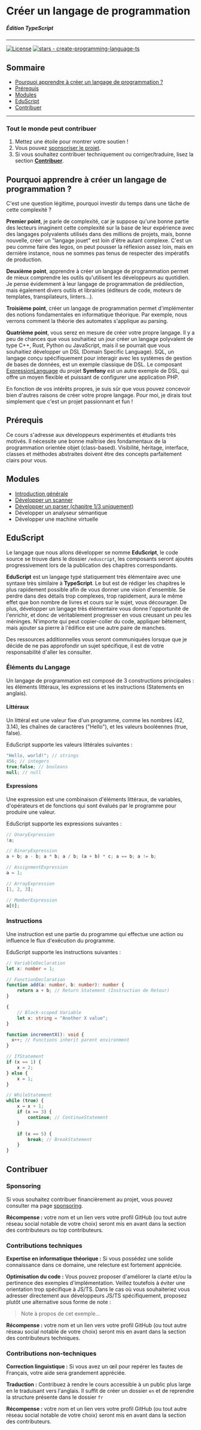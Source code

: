 # Créer un langage de programmation
##### Édition TypeScript
---
<a href="https://github.com/jean-michelet/create-programming-language-ts/blob/main/LICENSE"><img src="https://img.shields.io/badge/License-MIT-blue" alt="License"></a> <a href="https://github.com/jean-michelet/create-programming-language-ts"><img src="https://img.shields.io/github/stars/jean-michelet/create-programming-language-ts?style=social" alt="stars - create-programming-language-ts"></a>

## Sommaire
- [Pourquoi apprendre à créer un langage de programmation ?](#pourquoi-apprendre-à-créer-un-langage-de-programmation-)
- [Prérequis](#prérequis)
- [Modules](#modules)
- [EduScript](#eduscript)
- [Contribuer](#contribuer)

---
### Tout le monde peut contribuer
1. Mettez une étoile pour montrer votre soutien !
3. Vous pouvez [sponsoriser le projet](https://github.com/sponsors/jean-michelet?frequency=one-time&sponsor=jean-michelet).
4. Si vous souhaitez contribuer techniquement ou corriger/traduire, lisez la section [**Contribuer**](#contribuer).

## Pourquoi apprendre à créer un langage de programmation ?
C'est une question légitime, pourquoi investir du temps dans une tâche de cette complexité ? 

**Premier point**, je parle de complexité, car je suppose qu'une bonne partie des lecteurs imaginent cette complexité sur la base de leur expérience avec des langages polyvalents utilisés dans des millions de projets, mais, bonne nouvelle, créer un "langage jouet" est loin d'être autant complexe. C'est un peu comme faire des legos, on peut pousser la réflexion assez loin, mais en dernière instance, nous ne sommes pas tenus de respecter des impératifs de production.

**Deuxième point**, apprendre à créer un langage de programmation permet de mieux comprendre les outils qu'utilisent les développeurs au quotidien. Je pense évidemment à leur langage de programmation de prédilection, mais également divers outils et librairies (éditeurs de code, moteurs de templates, transpilateurs, linters...).

**Troisième point**, créer un langage de programmation permet d'implémenter des notions fondamentales en informatique théorique. Par exemple, nous verrons comment la théorie des automates s'applique au parsing.

**Quatrième point**, vous serez en mesure de créer votre propre langage. Il y a peu de chances que vous souhaitiez un jour créer un langage polyvalent de type C++, Rust, Python ou JavaScript, mais il se pourrait que vous souhaitiez développer un DSL (Domain Specific Language). SQL, un langage conçu spécifiquement pour interagir avec les systèmes de gestion de bases de données, est un exemple classique de DSL. Le composant [ExpressionLanguage](https://symfony.com/doc/current/components/expression_language.html) du projet **Symfony** est un autre exemple de DSL, qui offre un moyen flexible et puissant de configurer une application PHP.

En fonction de vos intérêts propres, je suis sûr que vous pouvez concevoir bien d'autres raisons de créer votre propre langage. Pour moi, je dirais tout simplement que c'est un projet passionnant et fun !

## Prérequis 
Ce cours s'adresse aux développeurs expérimentés et étudiants très motivés. Il nécessite une bonne maîtrise des fondamentaux de la programmation orientée objet (class-based).
Visibilité, héritage, interface, classes et méthodes abstraites doivent être des concepts parfaitement clairs pour vous.

## Modules
- [Introduction générale](https://github.com/jean-michelet/create-programming-language-ts/blob/main/fr/0/introduction.md)
- [Développer un scanner](https://github.com/jean-michelet/create-programming-language-ts/blob/main/fr/1/lexical-analysis-theory.md)
- [Développer un parser (chapitre 1/3 uniquement)](https://github.com/jean-michelet/create-programming-language-ts/blob/main/fr/2/parsing-theory.md)
- Développer un analyseur sémantique
- Développer une machine virtuelle

## EduScript
Le langage que nous allons développer se nomme **EduScript**, le code source se trouve dans le dossier `/eduscript`, les composants seront ajoutés progressivement lors de la publication des chapitres correspondants.

**EduScript** est un langage typé statiquement très élémentaire avec une syntaxe très similaire à **TypeScript**. Le but est de rédiger les chapitres le plus rapidement possible afin de vous donner une vision d'ensemble. Se perdre dans des détails trop complexes, trop rapidement, aura le même effet que bon nombre de livres et cours sur le sujet, vous décourager. De plus, développer un langage très élémentaire vous donne l'opportunité de l'enrichir, et donc de véritablement progresser en vous creusant un peu les méninges. N'importe qui peut copier-coller du code, appliquer bêtement, mais ajouter sa pierre à l'édifice est une autre paire de manches.

Des ressources additionnelles vous seront communiquées lorsque que je décide de ne pas approfondir un sujet spécifique, il est de votre responsabilité d'aller les consulter.

### Éléments du Langage
Un langage de programmation est composé de 3 constructions principales : les éléments littéraux, les expressions et les instructions (Statements en anglais).

#### Littéraux
Un littéral est une valeur fixe d'un programme, comme les nombres (42, 3.14), les chaînes de caractères ("Hello"), et les valeurs booléennes (true, false).

EduScript supporte les valeurs littérales suivantes :
```ts
"Hello, world!"; // strings
456; // integers
true;false; // booleans
null; // null
```

#### Expressions
Une expression est une combinaison d'éléments littéraux, de variables, d'opérateurs et de fonctions qui sont évalués par le programme pour produire une valeur.

EduScript supporte les expressions suivantes :
```ts
// UnaryExpression
!a;

// BinaryExpression
a + b; a - b; a * b; a / b; (a + b) * c; a == b; a != b;

// AssignmentExpression
a = 1;

// ArrayExpression
[1, 2, 3];

// MemberExpression
a[0];
```

### Instructions
Une instruction est une partie du programme qui effectue une action ou influence le flux d'exécution du programme.

EduScript supporte les instructions suivantes :
```ts
// VariableDeclaration
let x: number = 1;

// FunctionDeclaration
function add(a: number, b: number): number {
    return a + b; // Return Statement (Instruction de Retour)
}

{
    // Block-scoped Variable
    let x: string = "Another X value";
}

function incrementX(): void {
  x++; // Functions inherit parent environment
}

// IfStatement
if (x == 1) {
    x = 2;
} else {
    x = 1;
}

// WhileStatement
while (true) {
    x = x + 1;
    if (x == 3) {
        continue; // ContinueStatement
    }

    if (x == 5) {
        break; // BreakStatement
    }
}
```

## Contribuer

### Sponsoring
Si vous souhaitez contribuer financièrement au projet, vous pouvez consulter ma page [sponsoring](https://github.com/sponsors/jean-michelet?frequency=one-time&sponsor=jean-michelet).

**Récompense :** votre nom et un lien vers votre profil GitHub (ou tout autre réseau social notable de votre choix) seront mis en avant dans la section des contributeurs ou top contributeurs.


### Contributions techniques
**Expertise en informatique théorique :**
Si vous possédez une solide connaissance dans ce domaine, une relecture est fortement appréciée.

**Optimisation du code :**
Vous pouvez proposer d'améliorer la clarté et/ou la pertinence des exemples d'implémentation.
Veillez toutefois à éviter une orientation trop spécifique à JS/TS.
Dans le cas où vous souhaiteriez vous adresser directement aux développeurs JS/TS spécifiquement, proposez plutôt une alternative sous forme de note :
> Note à propos de cet exemple...

**Récompense :** votre nom et un lien vers votre profil GitHub (ou tout autre réseau social notable de votre choix) seront mis en avant dans la section des contributeurs techniques.


### Contributions non-techniques
**Correction linguistique :**
Si vous avez un œil pour repérer les fautes de Français, votre aide sera grandement appréciée.

**Traduction :**
Contribuez à rendre le cours accessible à un public plus large en le traduisant vers l'anglais.
Il suffit de créer un dossier `en` et de reprendre la structure présente dans le dossier `fr`

**Récompense :** votre nom et un lien vers votre profil GitHub (ou tout autre réseau social notable de votre choix) seront mis en avant dans la section des contributeurs.
